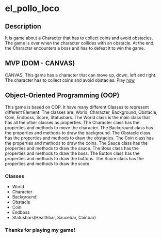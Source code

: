 # el_pollo_loco

## Description
It is game about a Character that has to collect coins and avoid obstacles. The game is over when the character collides with an obstacle.
At the end, the Character encounters a boss and has to defeat it to win the game.

## MVP (DOM - CANVAS)
CANVAS, This game has a character that can move up, down, left and right. The character has to collect coins and avoid obstacles. Play [now](https://el-pollo-loco.nishan-singh.com)


## Object-Oriented Programming (OOP)
This game is based on OOP. It have many different Classes to represent different Element. The classes are: World, Character, Background, Obstacle, Coin, Endboss, Score, Statusbars. The World class is the main class that has all the other classes as properties. The Character class has the properties and methods to move the character. The Background class has the properties and methods to draw the background. The Obstacle class has the properties and methods to draw the obstacles. The Coin class has the properties and methods to draw the coins. The Sauce class has the properties and methods to draw the sauce. The Boss class has the properties and methods to draw the boss. The Button class has the properties and methods to draw the buttons. The Score class has the properties and methods to draw the score. 

### Classes
- World
- Character
- Background
- Obstacle
- Coin
- Endboss
- Statusbars(Healthbar, Saucebar, Coinbar)

### Thanks for playing my game!

